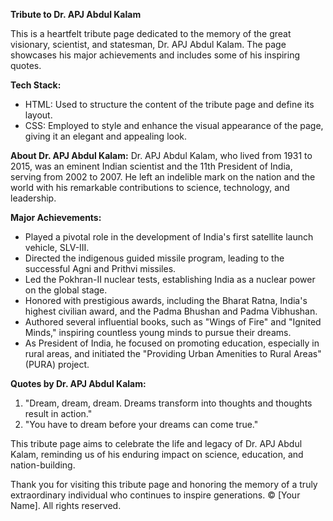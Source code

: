 **Tribute to Dr. APJ Abdul Kalam**

This is a heartfelt tribute page dedicated to the memory of the great visionary, scientist, and statesman, Dr. APJ Abdul Kalam. The page showcases his major achievements and includes some of his inspiring quotes. 

**Tech Stack:**
- HTML: Used to structure the content of the tribute page and define its layout.
- CSS: Employed to style and enhance the visual appearance of the page, giving it an elegant and appealing look.

**About Dr. APJ Abdul Kalam:**
Dr. APJ Abdul Kalam, who lived from 1931 to 2015, was an eminent Indian scientist and the 11th President of India, serving from 2002 to 2007. He left an indelible mark on the nation and the world with his remarkable contributions to science, technology, and leadership.

**Major Achievements:**
- Played a pivotal role in the development of India's first satellite launch vehicle, SLV-III.
- Directed the indigenous guided missile program, leading to the successful Agni and Prithvi missiles.
- Led the Pokhran-II nuclear tests, establishing India as a nuclear power on the global stage.
- Honored with prestigious awards, including the Bharat Ratna, India's highest civilian award, and the Padma Bhushan and Padma Vibhushan.
- Authored several influential books, such as "Wings of Fire" and "Ignited Minds," inspiring countless young minds to pursue their dreams.
- As President of India, he focused on promoting education, especially in rural areas, and initiated the "Providing Urban Amenities to Rural Areas" (PURA) project.

**Quotes by Dr. APJ Abdul Kalam:**
1. "Dream, dream, dream. Dreams transform into thoughts and thoughts result in action."
2. "You have to dream before your dreams can come true."

This tribute page aims to celebrate the life and legacy of Dr. APJ Abdul Kalam, reminding us of his enduring impact on science, education, and nation-building.

Thank you for visiting this tribute page and honoring the memory of a truly extraordinary individual who continues to inspire generations. &#169; [Your Name]. All rights reserved.
